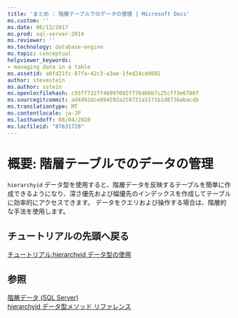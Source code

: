 ```yaml
---
title: 'まとめ : 階層テーブルでのデータの管理 | Microsoft Docs'
ms.custom: ''
ms.date: 06/13/2017
ms.prod: sql-server-2014
ms.reviewer: ''
ms.technology: database-engine
ms.topic: conceptual
helpviewer_keywords:
- managing data in a table
ms.assetid: a0fd21fc-87fa-42c3-a3ae-1fed24cdd692
author: stevestein
ms.author: sstein
ms.openlocfilehash: c55ff7327f46997092f776d86b7c25cff3e6780f
ms.sourcegitcommit: ad4d92dce894592a259721a1571b1d8736abacdb
ms.translationtype: MT
ms.contentlocale: ja-JP
ms.lasthandoff: 08/04/2020
ms.locfileid: "87631728"
---
```

# <a name="summary-managing-data-in-a-hierarchical-table"></a>概要: 階層テーブルでのデータの管理
  `hierarchyid` データ型を使用すると、階層データを反映するテーブルを簡単に作成できるようになり、深さ優先および幅優先のインデックスを作成してテーブルに効率的にアクセスできます。 データをクエリおよび操作する場合は、階層的な手法を使用します。  
  
## <a name="return-to-the-start-of-the-tutorial"></a>チュートリアルの先頭へ戻る  
 [チュートリアル:hierarchyid データ型の使用](tutorial-using-the-hierarchyid-data-type.md)  
  
## <a name="see-also"></a>参照  
 [階層データ &#40;SQL Server&#41;](../hierarchical-data-sql-server.md)   
 [hierarchyid データ型メソッド リファレンス](/sql/t-sql/data-types/hierarchyid-data-type-method-reference)  
  
  
